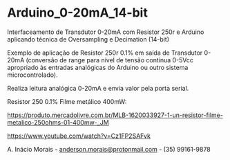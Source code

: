# Arduino_0-20mA_14-bit
Interfaceamento de Transdutor 0-20mA com Resistor 250r e Arduino aplicando técnica de Oversampling e Decimation (14-bit)

Exemplo de aplicação de Resistor 250r 0.1% em saída de Transdutor 0-20mA (conversão de range para nível de tensão contínua 0-5Vcc apropriado às entradas analógicas do Arduino ou outro sistema microcontrolado).

Realiza leitura analógica 0-20mA e envia valor pela porta serial.

Resistor 250 0.1% Filme metálico 400mW:

https://produto.mercadolivre.com.br/MLB-1620033927-1-un-resistor-filme-metalico-250ohms-01-400mw-_JM

https://www.youtube.com/watch?v=Cz1FP2SAFvk

A. Inácio Morais - anderson.morais@protonmail.com - (35) 99161-9878
